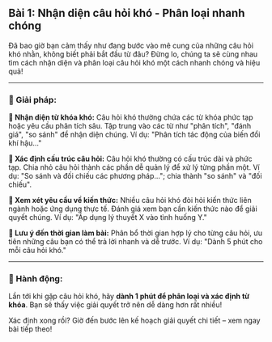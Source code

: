 ## Bài 1: Nhận diện câu hỏi khó - Phân loại nhanh chóng

Đã bao giờ bạn cảm thấy như đang bước vào mê cung của những câu hỏi khó nhằn, không biết phải bắt đầu từ đâu? Đừng lo, chúng ta sẽ cùng nhau tìm cách nhận diện và phân loại câu hỏi khó một cách nhanh chóng và hiệu quả!

---

### 📌 Giải pháp:

**🔹 Nhận diện từ khóa khó:**
Câu hỏi khó thường chứa các từ khóa phức tạp hoặc yêu cầu phân tích sâu. Tập trung vào các từ như "phân tích", "đánh giá", "so sánh" để nhận diện chúng. Ví dụ: "Phân tích tác động của biến đổi khí hậu..."

**🔹 Xác định cấu trúc câu hỏi:**
Câu hỏi khó thường có cấu trúc dài và phức tạp. Chia nhỏ câu hỏi thành các phần dễ quản lý để xử lý từng phần một. Ví dụ: "So sánh và đối chiếu các phương pháp..."; chia thành "so sánh" và "đối chiếu".

**🔹 Xem xét yêu cầu về kiến thức:**
Nhiều câu hỏi khó đòi hỏi kiến thức liên ngành hoặc ứng dụng thực tế. Đánh giá xem bạn cần kiến thức nào để giải quyết chúng. Ví dụ: "Áp dụng lý thuyết X vào tình huống Y."

**🔹 Lưu ý đến thời gian làm bài:**
Phân bổ thời gian hợp lý cho từng câu hỏi, ưu tiên những câu bạn có thể trả lời nhanh và dễ trước. Ví dụ: "Dành 5 phút cho mỗi câu hỏi khó."

---

### 🚀 Hành động:

Lần tới khi gặp câu hỏi khó, hãy **dành 1 phút để phân loại và xác định từ khóa**. Bạn sẽ thấy việc giải quyết trở nên dễ dàng hơn rất nhiều!

Xác định xong rồi? Giờ đến bước lên kế hoạch giải quyết chi tiết – xem ngay bài tiếp theo!